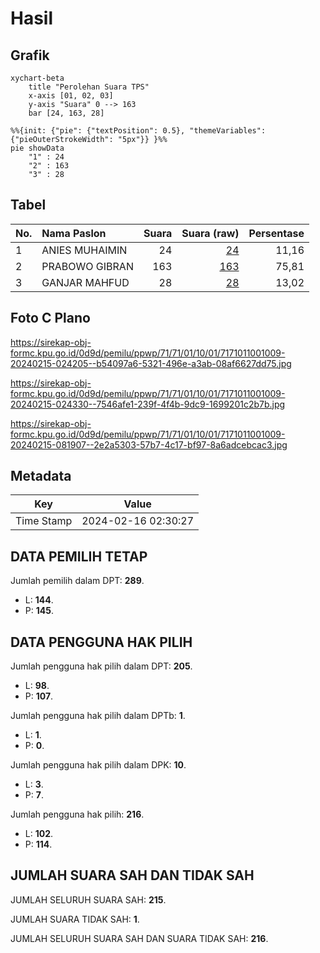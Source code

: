 # Hasil

## Grafik

```mermaid
xychart-beta
    title "Perolehan Suara TPS"
    x-axis [01, 02, 03]
    y-axis "Suara" 0 --> 163
    bar [24, 163, 28]
```

```mermaid
%%{init: {"pie": {"textPosition": 0.5}, "themeVariables": {"pieOuterStrokeWidth": "5px"}} }%%
pie showData
    "1" : 24
    "2" : 163
    "3" : 28
```

## Tabel

| No. | Nama Paslon    | Suara | Suara (raw) | Persentase |
|:--- |:-------------- | -----:| -----------:| ----------:|
| 1   | ANIES MUHAIMIN | 24    | [24][p-1]   | 11,16      |
| 2   | PRABOWO GIBRAN | 163   | [163][p-2]  | 75,81      |
| 3   | GANJAR MAHFUD  | 28    | [28][p-3]   | 13,02      |


[p-1]: https://github.com/gigit-pemilu/pemilu-2024-71-sulawesi-utara/blob/main/pilpres/hitung-suara/sub/71-sulawesi-utara/sub/71-kota-manado/sub/01-bunaken/sub/1001-molas/sub/009-tps/sub/paslon-1.txt
[p-2]: https://github.com/gigit-pemilu/pemilu-2024-71-sulawesi-utara/blob/main/pilpres/hitung-suara/sub/71-sulawesi-utara/sub/71-kota-manado/sub/01-bunaken/sub/1001-molas/sub/009-tps/sub/paslon-2.txt
[p-3]: https://github.com/gigit-pemilu/pemilu-2024-71-sulawesi-utara/blob/main/pilpres/hitung-suara/sub/71-sulawesi-utara/sub/71-kota-manado/sub/01-bunaken/sub/1001-molas/sub/009-tps/sub/paslon-3.txt

## Foto C Plano

https://sirekap-obj-formc.kpu.go.id/0d9d/pemilu/ppwp/71/71/01/10/01/7171011001009-20240215-024205--b54097a6-5321-496e-a3ab-08af6627dd75.jpg

https://sirekap-obj-formc.kpu.go.id/0d9d/pemilu/ppwp/71/71/01/10/01/7171011001009-20240215-024330--7546afe1-239f-4f4b-9dc9-1699201c2b7b.jpg

https://sirekap-obj-formc.kpu.go.id/0d9d/pemilu/ppwp/71/71/01/10/01/7171011001009-20240215-081907--2e2a5303-57b7-4c17-bf97-8a6adcebcac3.jpg


## Metadata

| Key        | Value               |
| ---------- | ------------------- |
| Time Stamp | 2024-02-16 02:30:27 |


## DATA PEMILIH TETAP

Jumlah pemilih dalam DPT: **289**.
 * L: **144**.
 * P: **145**.

## DATA PENGGUNA HAK PILIH

Jumlah pengguna hak pilih dalam DPT: **205**.
 * L: **98**.
 * P: **107**.

Jumlah pengguna hak pilih dalam DPTb: **1**.
 * L: **1**.
 * P: **0**.

Jumlah pengguna hak pilih dalam DPK: **10**.
 * L: **3**.
 * P: **7**.

Jumlah pengguna hak pilih: **216**.
 * L: **102**.
 * P: **114**.

## JUMLAH SUARA SAH DAN TIDAK SAH

JUMLAH SELURUH SUARA SAH: **215**.

JUMLAH SUARA TIDAK SAH: **1**.

JUMLAH SELURUH SUARA SAH DAN SUARA TIDAK SAH: **216**.


